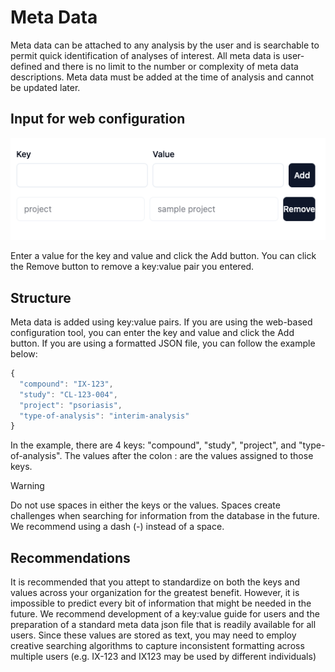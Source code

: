 # Meta Data
Meta data can be attached to any analysis by the user and is searchable to permit quick identification of analyses of interest. All meta data is user-defined and there is no limit to the number or complexity of meta data descriptions. Meta data must be added at the time of analysis and cannot be updated later.

## Input for web configuration
![Meta data configuration input](./images/Meta_input.png)

Enter a value for the key and value and click the Add button. You can click the Remove button to remove a key:value pair you entered.

## Structure
Meta data is added using key:value pairs. If you are using the web-based configuration tool, you can enter the key and value and click the Add button. If you are using a formatted JSON file, you can follow the example below:

```js
{
  "compound": "IX-123",
  "study": "CL-123-004",
  "project": "psoriasis",
  "type-of-analysis": "interim-analysis"
}
```
In the example, there are 4 keys: "compound", "study", "project", and "type-of-analysis". The values after the colon : are the values assigned to those keys. 

> [!WARNING]
> Do not use spaces in either the keys or the values. Spaces create challenges when searching for information from the database in the future. We recommend using a dash (-) instead of a space.


## Recommendations
It is recommended that you attept to standardize on both the keys and values across your organization for the greatest benefit. However, it is impossible to predict every bit of information that might be needed in the future. We recommend development of a key:value guide for users and the preparation of a standard meta data json file that is readily available for all users. Since these values are stored as text, you may need to employ creative searching algorithms to capture inconsistent formatting across multiple users (e.g. IX-123 and IX123 may be used by different individuals)


